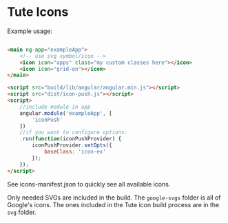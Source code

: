 # Tute Icons

Example usage:

```html

<main ng-app="exampleApp">
	<!-- use svg symbol/icon -->
	<icon icon="apps" class="my custom classes here"></icon>
	<icon icon="grid-on"></icon>
</main>

<script src="build/lib/angular/angular.min.js"></script>
<script src="dist/icon-push.js"></script>
<script>
	//include module in app
	angular.module('exampleApp', [
		'iconPush'
	])
	//if you want to configure options: 
	.run(function(iconPushProvider) {
		iconPushProvider.setOpts({
			baseClass: 'icon-ex'
		});
	});
</script>
```

See icons-manifest.json to quickly see all available icons. 

Only needed SVGs are included in the build. The `google-svgs` folder is all of Google's icons. The ones included in the Tute icon build process are in the `svg` folder.
